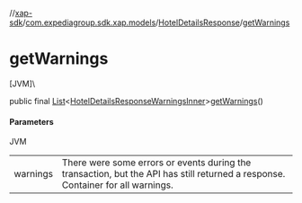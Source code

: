 //[xap-sdk](../../../index.md)/[com.expediagroup.sdk.xap.models](../index.md)/[HotelDetailsResponse](index.md)/[getWarnings](get-warnings.md)

# getWarnings

[JVM]\

public final [List](https://docs.oracle.com/javase/8/docs/api/java/util/List.html)&lt;[HotelDetailsResponseWarningsInner](../-hotel-details-response-warnings-inner/index.md)&gt;[getWarnings](get-warnings.md)()

#### Parameters

JVM

| | |
|---|---|
| warnings | There were some errors or events during the transaction, but the API has still returned a response.  Container for all warnings. |

